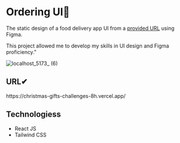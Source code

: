 <h1>Ordering UI🚀</h1>

<p>The static design of a food delivery app UI from a 
  <a href='https://www.uistore.design/' target='_blank'>provided URL</a> using Figma.</p>
<p>This project allowed me to develop my skills in UI design and Figma proficiency."</p>

![localhost_5173_ (6)](https://github.com/Harold2000-ga/Orderin-UI/assets/114302259/1dec2cf9-3348-4d60-9771-0cec6a16b5bf)

  
  <h2>URL✔</h2>
  <p>https://christmas-gifts-challenges-8h.vercel.app/</p>
  <h2>Technologiess</h2>
<ul>
  <li>React JS</li>
  <li>Tailwind CSS</li>
 </ul>
